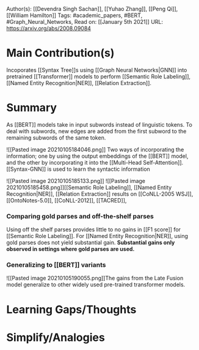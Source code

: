 Author(s): [[Devendra Singh Sachan]], [[Yuhao Zhang]], [[Peng Qi]], [[William Hamilton]]
Tags: #academic_papers, #BERT, #Graph_Neural_Networks,
Read on: [[January 5th 2021]]
URL: https://arxiv.org/abs/2008.09084
# Main Contribution(s)
Incoporates [[Syntax Tree]]s using [[Graph Neural Networks|GNN]] into pretrained [[Transformer]] models to perform [[Semantic Role Labeling]], [[Named Entity Recognition|NER]], [[Relation Extraction]].
# Summary
As [[BERT]] models take in input subwords instead of linguistic tokens. To deal with subwords, new edges are added from the first subword to the remaining subwords of the same token.

![[Pasted image 20210105184046.png]] Two ways of incorporating the information; one by using the output embeddings of the [[BERT]] model, and the other by incorporating it into the [[Multi-Head Self-Attention]]. [[Syntax-GNN]] is used to learn the syntactic information

![[Pasted image 20210105185133.png]] ![[Pasted image 20210105185458.png]][[Semantic Role Labeling]], [[Named Entity Recognition|NER]], [[Relation Extraction]] results on [[CoNLL-2005 WSJ]], [[OntoNotes-5.0]], [[CoNLL-2012]], [[TACRED]], 

### Comparing gold parses and off-the-shelf parses
Using off the shelf parses provides little to no gains in [[F1 score]] for [[Semantic Role Labeling]]. For [[Named Entity Recognition|NER]], using gold parses does not yield substantial gain. **Substantial gains only observed in settings where gold parses are used.**

### Generalizing to [[BERT]] variants
![[Pasted image 20210105190055.png]]The gains from the Late Fusion model generalize to other widely used pre-trained transformer models.
# Learning Gaps/Thoughts
# Simplify/Analogies